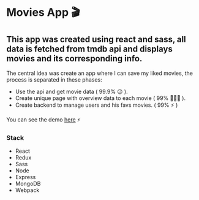 # Movies App 🎬

## This app was created using react and sass, all data is fetched from tmdb api and displays movies and its corresponding info.

The central idea was create an app where I can save my liked movies, the process is separated in these phases:

- Use the api and get movie data ( 99.9% 😉 ).
- Create unique page with overview data to each movie ( 99% 🏃🏻‍♂️ ).
- Create backend to manage users and his favs movies. ( 99% ⚡️ )

You can see the demo [here](https://rm-movies-app.herokuapp.com) ⚡️

### Stack

- React
- Redux
- Sass
- Node
- Express
- MongoDB
- Webpack
